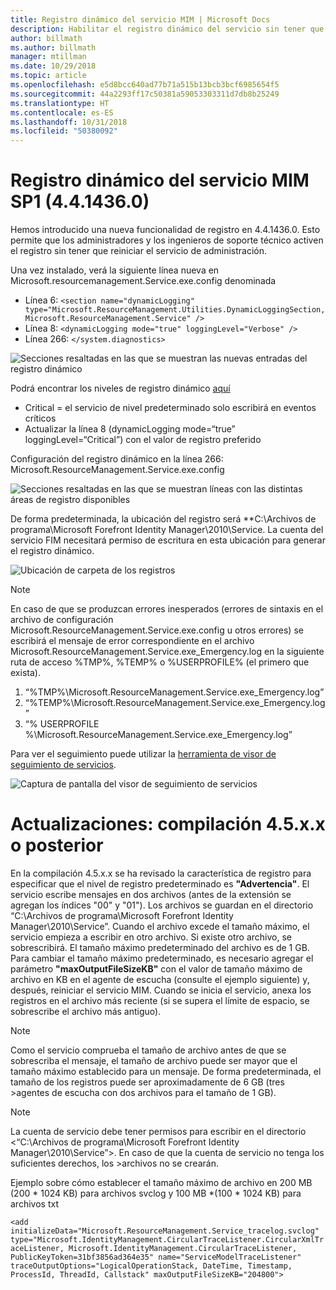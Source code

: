 ```yaml
---
title: Registro dinámico del servicio MIM | Microsoft Docs
description: Habilitar el registro dinámico del servicio sin tener que reiniciar el servicio de administración
author: billmath
ms.author: billmath
manager: mtillman
ms.date: 10/29/2018
ms.topic: article
ms.openlocfilehash: e5d8bcc640ad77b71a515b13bcb3bcf6985654f5
ms.sourcegitcommit: 44a2293ff17c50381a59053303311d7db8b25249
ms.translationtype: HT
ms.contentlocale: es-ES
ms.lasthandoff: 10/31/2018
ms.locfileid: "50380092"
---
```

# <a name="mim-sp1-4414360--service-dynamic-logging"></a>Registro dinámico del servicio MIM SP1 (4.4.1436.0)

Hemos introducido una nueva funcionalidad de registro en 4.4.1436.0. Esto permite que los administradores y los ingenieros de soporte técnico activen el registro sin tener que reiniciar el servicio de administración.

Una vez instalado, verá la siguiente línea nueva en Microsoft.resourcemanagement.Service.exe.config denominada

*   Línea 6: ``<section name="dynamicLogging" type="Microsoft.ResourceManagement.Utilities.DynamicLoggingSection, Microsoft.ResourceManagement.Service" />``
*   Línea 8: ``<dynamicLogging mode="true" loggingLevel="Verbose" />``
*   Línea 266: ``</system.diagnostics> ``

![Secciones resaltadas en las que se muestran las nuevas entradas del registro dinámico](media/mim-service-dynamic-logging/screen01.png)

Podrá encontrar los niveles de registro dinámico [aquí](https://msdn.microsoft.com/library/ms733025(v=vs.110).aspx#Anchor_3)

- Critical = el servicio de nivel predeterminado solo escribirá en eventos críticos
- Actualizar la línea 8 (dynamicLogging mode=“true” loggingLevel=“Critical”) con el valor de registro preferido

Configuración del registro dinámico en la línea 266: Microsoft.ResourceManagement.Service.exe.config

![Secciones resaltadas en las que se muestran líneas con las distintas áreas de registro disponibles](media/mim-service-dynamic-logging/screen02.png)

De forma predeterminada, la ubicación del registro será **C:\Archivos de programa\Microsoft Forefront Identity Manager\2010\Service. La cuenta del servicio FIM necesitará permiso de escritura en esta ubicación para generar el registro dinámico.

![Ubicación de carpeta de los registros](media/mim-service-dynamic-logging/screen03.png)

> [!NOTE]
>  En caso de que se produzcan errores inesperados (errores de sintaxis en el archivo de configuración Microsoft.ResourceManagement.Service.exe.config u otros errores) se escribirá el mensaje de error correspondiente en el archivo Microsoft.ResourceManagement.Service.exe_Emergency.log en la siguiente ruta de acceso %TMP%, %TEMP% o %USERPROFILE% (el primero que exista).  
> 1. “%TMP%\Microsoft.ResourceManagement.Service.exe_Emergency.log”
> 2. “%TEMP%\Microsoft.ResourceManagement.Service.exe_Emergency.log”
> 3. “% USERPROFILE %\Microsoft.ResourceManagement.Service.exe_Emergency.log”

Para ver el seguimiento puede utilizar la [herramienta de visor de seguimiento de servicios](https://msdn.microsoft.com//library/aa751795(v=vs.110).aspx).

 ![Captura de pantalla del visor de seguimiento de servicios](media/mim-service-dynamic-logging/screen04.png)

# <a name="updates-build-45xx-or-greater"></a>Actualizaciones: compilación 4.5.x.x o posterior

En la compilación 4.5.x.x se ha revisado la característica de registro para especificar que el nivel de registro predeterminado es **"Advertencia"**. El servicio escribe mensajes en dos archivos (antes de la extensión se agregan los índices "00" y "01"). Los archivos se guardan en el directorio “C:\Archivos de programa\Microsoft Forefront Identity Manager\2010\Service”. Cuando el archivo excede el tamaño máximo, el servicio empieza a escribir en otro archivo. Si existe otro archivo, se sobrescribirá. El tamaño máximo predeterminado del archivo es de 1 GB. Para cambiar el tamaño máximo predeterminado, es necesario agregar el parámetro **"maxOutputFileSizeKB"** con el valor de tamaño máximo de archivo en KB en el agente de escucha (consulte el ejemplo siguiente) y, después, reiniciar el servicio MIM. Cuando se inicia el servicio, anexa los registros en el archivo más reciente (si se supera el límite de espacio, se sobrescribe el archivo más antiguo). 

> [!NOTE] 
> Como el servicio comprueba el tamaño de archivo antes de que se sobrescriba el mensaje, el tamaño de archivo puede ser mayor que el tamaño máximo establecido para un mensaje. De forma predeterminada, el tamaño de los registros puede ser aproximadamente de 6 GB (tres >agentes de escucha con dos archivos para el tamaño de 1 GB).

> [!NOTE] 
> La cuenta de servicio debe tener permisos para escribir en el directorio <“C:\Archivos de programa\Microsoft Forefront Identity Manager\2010\Service”>. En caso de que la cuenta de servicio no tenga los suficientes derechos, los >archivos no se crearán.

Ejemplo sobre cómo establecer el tamaño máximo de archivo en 200 MB (200 * 1024 KB) para archivos svclog y 100 MB *(100 * 1024 KB) para archivos txt

`<add initializeData="Microsoft.ResourceManagement.Service_tracelog.svclog" type="Microsoft.IdentityManagement.CircularTraceListener.CircularXmlTraceListener, Microsoft.IdentityManagement.CircularTraceListener, PublicKeyToken=31bf3856ad364e35" name="ServiceModelTraceListener" traceOutputOptions="LogicalOperationStack, DateTime, Timestamp, ProcessId, ThreadId, Callstack" maxOutputFileSizeKB="204800">`
